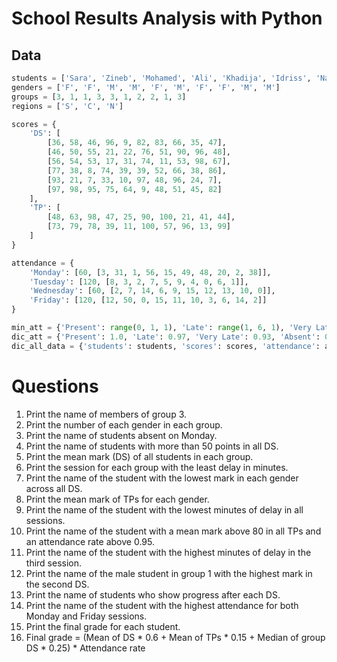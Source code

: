# School Results Analysis with Python

## Data

```python
students = ['Sara', 'Zineb', 'Mohamed', 'Ali', 'Khadija', 'Idriss', 'Najat', 'Nadia', 'Marouane', 'Ahmed']
genders = ['F', 'F', 'M', 'M', 'F', 'M', 'F', 'F', 'M', 'M']
groups = [3, 1, 1, 3, 3, 1, 2, 2, 1, 3]
regions = ['S', 'C', 'N']

scores = {
    'DS': [
        [36, 58, 46, 96, 9, 82, 83, 66, 35, 47],
        [46, 50, 55, 21, 22, 76, 51, 90, 96, 48],
        [56, 54, 53, 17, 31, 74, 11, 53, 98, 67],
        [77, 38, 8, 74, 39, 39, 52, 66, 38, 86],
        [93, 21, 7, 33, 10, 97, 48, 96, 24, 7],
        [97, 98, 95, 75, 64, 9, 48, 51, 45, 82]
    ],
    'TP': [
        [48, 63, 98, 47, 25, 90, 100, 21, 41, 44],
        [73, 79, 78, 39, 11, 100, 57, 96, 13, 99]
    ]
}

attendance = {
    'Monday': [60, [3, 31, 1, 56, 15, 49, 48, 20, 2, 38]],
    'Tuesday': [120, [8, 3, 2, 7, 5, 9, 4, 0, 6, 1]],
    'Wednesday': [60, [2, 7, 14, 6, 9, 15, 12, 13, 10, 0]],
    'Friday': [120, [12, 50, 0, 15, 11, 10, 3, 6, 14, 2]]
}

min_att = {'Present': range(0, 1, 1), 'Late': range(1, 6, 1), 'Very Late': range(6, 15, 1), 'Absent': range(15, 180, 1)}
dic_att = {'Present': 1.0, 'Late': 0.97, 'Very Late': 0.93, 'Absent': 0.9}
dic_all_data = {'students': students, 'scores': scores, 'attendance': attendance}
```
# Questions
1) Print the name of members of group 3.
2) Print the number of each gender in each group.
3) Print the name of students absent on Monday.
4) Print the name of students with more than 50 points in all DS.
5) Print the mean mark (DS) of all students in each group.
6) Print the session for each group with the least delay in minutes.
7) Print the name of the student with the lowest mark in each gender across all DS.
8) Print the mean mark of TPs for each gender.
9) Print the name of the student with the lowest minutes of delay in all sessions.
10) Print the name of the student with a mean mark above 80 in all TPs and an attendance rate above 0.95.
11) Print the name of the student with the highest minutes of delay in the third session.
12) Print the name of the male student in group 1 with the highest mark in the second DS.
13) Print the name of students who show progress after each DS.
14) Print the name of the student with the highest attendance for both Monday and Friday sessions.
15) Print the final grade for each student.
16) Final grade = (Mean of DS * 0.6 + Mean of TPs * 0.15 + Median of group DS * 0.25) * Attendance rate
